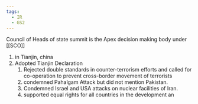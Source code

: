 ```yaml
---
tags:
  - IR
  - GS2
---
```

Council of Heads of state summit is the Apex decision making body under [[SCO]]
1. in Tianjin, china
2. Adopted Tianjin Declaration
	1. Rejected double standards in counter-terrorism efforts and called for co-operation to prevent cross-border movement of terrorists
	2. condemned Pahalgam Attack but did not mention Pakistan.
	3. Condemned Israel and USA attacks on nuclear facilities of Iran.
	4. supported equal rights for all countries in the development an